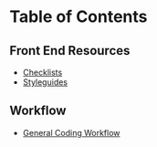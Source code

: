 # Table of Contents

## Front End Resources
- [Checklists](https://github.com/rrjoson/resources/blob/master/FRONTEND.md#checklists)
- [Styleguides](https://github.com/rrjoson/resources/blob/master/FRONTEND.md#styleguides)

## Workflow
- [General Coding Workflow](https://github.com/rrjoson/resources/blob/master/WORKFLOW.md#general-coding-workflow)
